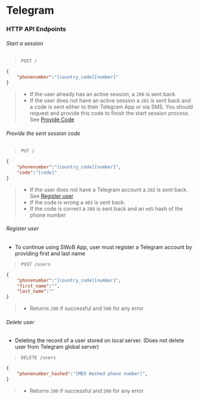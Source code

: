# Telegram 

### HTTP API Endpoints

<a name="start_session"></a>
###### Start a session 
> `POST /`
```json
{
	"phonenumber":"[country_code][number]"
}
```
> * If the user already has an active session, a `200` is sent back
> * If the user does not have an active session a `201` is sent back and a code is sent either to their Telegram App or via SMS. 
> You should request and provide this code to finish the start session process. See [Provide Code](#provide_code)

<a name="provide_code"></a>
###### Provide the sent session code
> `PUT /`
```json
{
	"phonenumber":"[country_code][number]",
	"code":"[code]"
}
```
> * If the user does not have a Telegram account a `202` is sent back. See [Register user](#register_user)
> * If the code is wrong a `403` is sent back.
> * If the code is correct a `200` is sent back and an `md5` hash of the phone number

<a name="register_user"></a>
###### Register user
- To continue using SWoB App, user must register a Telegram account by providing first and last name
> `POST /users`
```json
{
	"phonenumber":"[country_code][number]",
	"first_name":"",
	"last_name":""
}
```
> * Returns `200` if successful and `500` for any error

<a name="delete_user"></a>
###### Delete user
- Deleting the record of a user stored on local server. (Does not delete user from Telegram global server)
> `DELETE /users`
```json
{
	"phonenumber_hashed":"[MD5 Hashed phone number]",
}
```
> * Returns `200` if successful and `500` for any error
